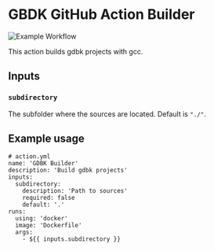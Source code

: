 # GBDK GitHub Action Builder

![Example Workflow](https://github.com/wujood/gbdk-2020-github-builder/workflows/Example%20Workflow/badge.svg)

This action builds gdbk projects with gcc.

## Inputs

### `subdirectory`

The subfolder where the sources are located. Default is `"./"`.

## Example usage

```
# action.yml
name: 'GDBK Builder'
description: 'Build gdbk projects'
inputs:
  subdirectory:
    description: 'Path to sources'
    required: false
    default: '.'
runs:
  using: 'docker'
  image: 'Dockerfile'
  args:
    - ${{ inputs.subdirectory }}
```